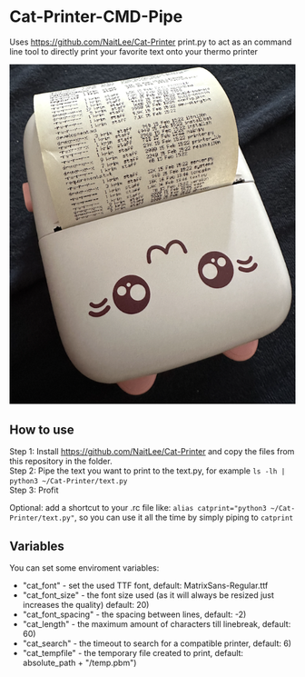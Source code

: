 # Cat-Printer-CMD-Pipe
Uses https://github.com/NaitLee/Cat-Printer print.py to act as an command line tool to directly print your favorite text onto your thermo printer

![Demo](/demo.png?raw=true "Demo Picture")

## How to use
Step 1: Install https://github.com/NaitLee/Cat-Printer and copy the files from this repository in the folder.  
Step 2: Pipe the text you want to print to the text.py, for example `ls -lh | python3 ~/Cat-Printer/text.py`  
Step 3: Profit

Optional: add a shortcut to your .rc file like: `alias catprint="python3 ~/Cat-Printer/text.py"`, so you can use it all the time by simply piping to `catprint`

## Variables
You can set some enviroment variables:
* "cat_font" - set the used TTF font, default: MatrixSans-Regular.ttf
* "cat_font_size" - the font size used (as it will always be resized just increases the quality) default:  20)
* "cat_font_spacing" - the spacing between lines, default:  -2)
* "cat_length" - the maximum amount of characters till linebreak, default:  60)
* "cat_search" - the timeout to search for a compatible printer, default:  6)
* "cat_tempfile" - the temporary file created to print, default: absolute_path + "/temp.pbm")

